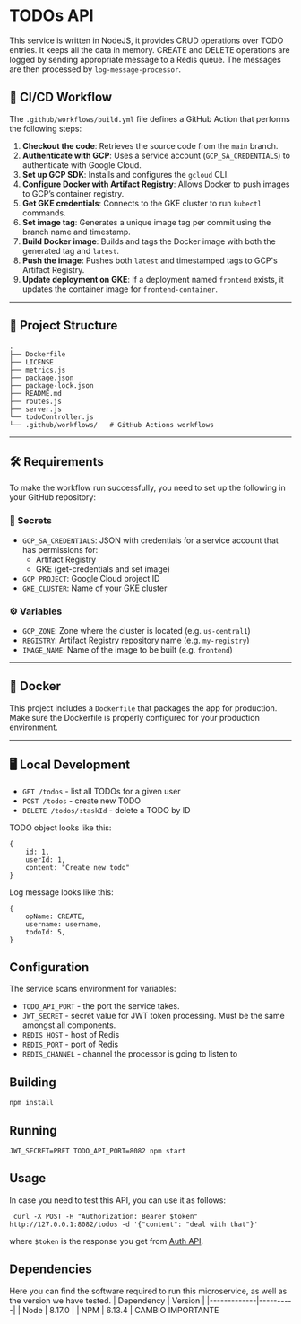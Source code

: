 # TODOs API

This service is written in NodeJS, it provides CRUD operations over TODO entries.
It keeps all the data in memory. CREATE and DELETE operations are logged by
sending appropriate message to a Redis queue. The messages are then processed by
`log-message-processor`.

## 🚀 CI/CD Workflow

The `.github/workflows/build.yml` file defines a GitHub Action that performs the following steps:

1. **Checkout the code**: Retrieves the source code from the `main` branch.
2. **Authenticate with GCP**: Uses a service account (`GCP_SA_CREDENTIALS`) to authenticate with Google Cloud.
3. **Set up GCP SDK**: Installs and configures the `gcloud` CLI.
4. **Configure Docker with Artifact Registry**: Allows Docker to push images to GCP’s container registry.
5. **Get GKE credentials**: Connects to the GKE cluster to run `kubectl` commands.
6. **Set image tag**: Generates a unique image tag per commit using the branch name and timestamp.
7. **Build Docker image**: Builds and tags the Docker image with both the generated tag and `latest`.
8. **Push the image**: Pushes both `latest` and timestamped tags to GCP's Artifact Registry.
9. **Update deployment on GKE**: If a deployment named `frontend` exists, it updates the container image for `frontend-container`.

---

## 📁 Project Structure

```
.
├── Dockerfile
├── LICENSE
├── metrics.js
├── package.json
├── package-lock.json
├── README.md
├── routes.js
├── server.js
└── todoController.js
└── .github/workflows/   # GitHub Actions workflows
```

---

## 🛠️ Requirements

To make the workflow run successfully, you need to set up the following in your GitHub repository:

### 🔐 Secrets

- `GCP_SA_CREDENTIALS`: JSON with credentials for a service account that has permissions for:
  - Artifact Registry
  - GKE (get-credentials and set image)
- `GCP_PROJECT`: Google Cloud project ID
- `GKE_CLUSTER`: Name of your GKE cluster

### ⚙️ Variables

- `GCP_ZONE`: Zone where the cluster is located (e.g. `us-central1`)
- `REGISTRY`: Artifact Registry repository name (e.g. `my-registry`)
- `IMAGE_NAME`: Name of the image to be built (e.g. `frontend`)

---

## 🐳 Docker

This project includes a `Dockerfile` that packages the app for production. Make sure the Dockerfile is properly configured for your production environment.

---

## 🖥️ Local Development

- `GET /todos` - list all TODOs for a given user
- `POST /todos` - create new TODO
- `DELETE /todos/:taskId` - delete a TODO by ID

TODO object looks like this:

```
{
    id: 1,
    userId: 1,
    content: "Create new todo"
}
```

Log message looks like this:

```
{
    opName: CREATE,
    username: username,
    todoId: 5,
}
```

## Configuration

The service scans environment for variables:

- `TODO_API_PORT` - the port the service takes.
- `JWT_SECRET` - secret value for JWT token processing. Must be the same amongst all components.
- `REDIS_HOST` - host of Redis
- `REDIS_PORT` - port of Redis
- `REDIS_CHANNEL` - channel the processor is going to listen to

## Building

```
npm install
```

## Running

```
JWT_SECRET=PRFT TODO_API_PORT=8082 npm start
```

## Usage

In case you need to test this API, you can use it as follows:

```
 curl -X POST -H "Authorization: Bearer $token" http://127.0.0.1:8082/todos -d '{"content": "deal with that"}'
```

where `$token` is the response you get from [Auth API](/auth-api).

## Dependencies

Here you can find the software required to run this microservice, as well as the version we have tested.
| Dependency | Version |
|-------------|----------|
| Node | 8.17.0 |
| NPM | 6.13.4 |
CAMBIO IMPORTANTE
